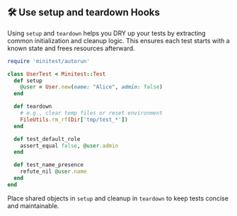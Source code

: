## 🛠️ Use setup and teardown Hooks
Using `setup` and `teardown` helps you DRY up your tests by extracting common initialization and cleanup logic. This ensures each test starts with a known state and frees resources afterward.

```ruby
require 'minitest/autorun'

class UserTest < Minitest::Test
  def setup
    @user = User.new(name: "Alice", admin: false)
  end

  def teardown
    # e.g., clear temp files or reset environment
    FileUtils.rm_rf(Dir['tmp/test_*'])
  end

  def test_default_role
    assert_equal false, @user.admin
  end

  def test_name_presence
    refute_nil @user.name
  end
end
```

Place shared objects in `setup` and cleanup in `teardown` to keep tests concise and maintainable.